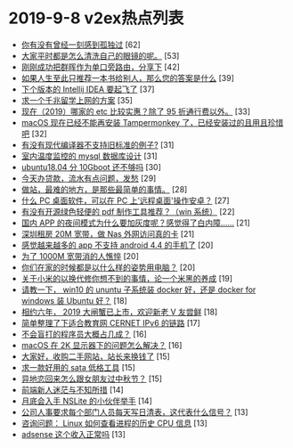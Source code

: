 # 2019-9-8 v2ex热点列表

+ [你有没有曾经一刻感到孤独过](https://www.v2ex.com/t/599002#reply62) [62]
+ [大家平时都是怎么清洗自己的眼镜的呢。](https://www.v2ex.com/t/599032#reply53) [53]
+ [刚刚成功把群晖作为单口旁路由，分享下](https://www.v2ex.com/t/598954#reply42) [42]
+ [如果人生至此只推荐一本书给别人，那么您的答案是什么](https://www.v2ex.com/t/599067#reply39) [39]
+ [下个版本的 Intellij IDEA 要起飞了](https://www.v2ex.com/t/598988#reply37) [37]
+ [求一个千兆留学上网的方案](https://www.v2ex.com/t/599014#reply35) [35]
+ [现在（2019）哪家的 etc 比较实惠？除了 95 折通行费以外。](https://www.v2ex.com/t/598982#reply33) [33]
+ [macOS 现在已经不能再安装 Tampermonkey 了，已经安装过的且用且珍惜吧](https://www.v2ex.com/t/598952#reply32) [32]
+ [有没有现代编译器不支持旧标准的例子?](https://www.v2ex.com/t/598991#reply31) [31]
+ [室内温度监控的 mysql 数据库设计](https://www.v2ex.com/t/599018#reply31) [31]
+ [ubuntu18.04 分 10Gboot 还不够吗](https://www.v2ex.com/t/599051#reply30) [30]
+ [今天办贷款，流水有点问题，发愁](https://www.v2ex.com/t/599050#reply29) [29]
+ [做站，最难的地方，是那些最简单的事情。](https://www.v2ex.com/t/599027#reply28) [28]
+ [什么 PC 桌面软件，可以在 PC 上'远程桌面'操作安卓？](https://www.v2ex.com/t/598972#reply27) [27]
+ [有没有开源绿色轻便的 pdf 制作工具推荐？（win 系统）](https://www.v2ex.com/t/598981#reply22) [22]
+ [国内 APP 的夜间模式为什么要加灰度呢？感觉得了白内障……](https://www.v2ex.com/t/598987#reply21) [21]
+ [深圳租房 20M 宽带，做 Nas 外网访问真的卡](https://www.v2ex.com/t/598997#reply21) [21]
+ [感觉越来越多的 app 不支持 android 4.4 的手机了](https://www.v2ex.com/t/599054#reply20) [20]
+ [为了 1000M 宽带消的人憔悴](https://www.v2ex.com/t/599089#reply20) [20]
+ [你们在家的时候都是以什么样的姿势用电脑？](https://www.v2ex.com/t/599025#reply20) [20]
+ [关于小米的以换代修你想不到的事情，论一个米黑的养成](https://www.v2ex.com/t/599064#reply19) [19]
+ [请教一下， win10 的 ununtu 子系统装 docker 好，还是 docker for windows 装 Ubuntu 好？](https://www.v2ex.com/t/598957#reply18) [18]
+ [相约六年， 2019 大闸蟹已上市，欢迎新老 V 友尝鲜](https://www.v2ex.com/t/598960#reply18) [18]
+ [简单整理了下适合教育网 CERNET IPv6 的链路](https://www.v2ex.com/t/598983#reply17) [17]
+ [不会盲打的程序员大概占几成？](https://www.v2ex.com/t/599097#reply16) [16]
+ [macOS 在 2K 显示器下的问题怎么解决？](https://www.v2ex.com/t/598980#reply16) [16]
+ [大家好，收购二手网站，站长来换钱了](https://www.v2ex.com/t/599080#reply15) [15]
+ [求一款好用的 sata 低格工具](https://www.v2ex.com/t/598950#reply15) [15]
+ [异地恋回来怎么跟女朋友过中秋节？](https://www.v2ex.com/t/599004#reply15) [15]
+ [前端新人迷茫与不知所措](https://www.v2ex.com/t/598968#reply14) [14]
+ [月底会入手 NSLite 的小伙伴举手](https://www.v2ex.com/t/599037#reply14) [14]
+ [公司人事要求每个部门人员每天写日清表，这代表什么信号？](https://www.v2ex.com/t/599092#reply13) [13]
+ [咨询问题： Linux 如何查看进程的历史 CPU 信息](https://www.v2ex.com/t/598964#reply13) [13]
+ [adsense 这个收入正常吗](https://www.v2ex.com/t/599031#reply13) [13]
